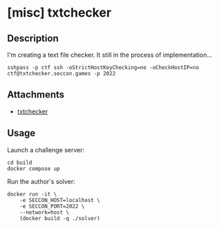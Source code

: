 # [misc] txtchecker

## Description

I'm creating a text file checker. It still in the process of implementation...

```
sshpass -p ctf ssh -oStrictHostKeyChecking=no -oCheckHostIP=no ctf@txtchecker.seccon.games -p 2022
```

## Attachments

- [txtchecker](files/txtchecker)

## Usage

Launch a challenge server:

```
cd build
docker compose up
```

Run the author's solver:

```
docker run -it \
    -e SECCON_HOST=localhost \
    -e SECCON_PORT=2022 \
    --network=host \
    (docker build -q ./solver)
```
